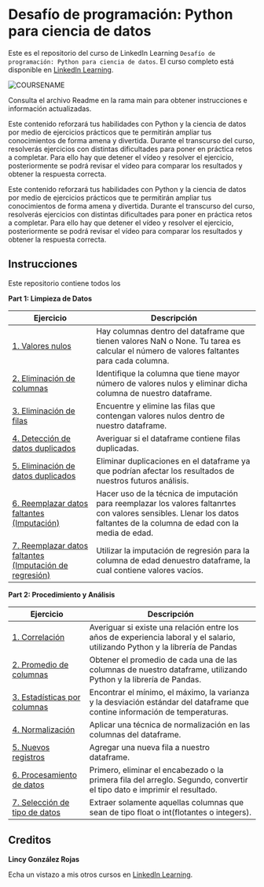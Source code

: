 # Desafío de programación: Python para ciencia de datos
Este es el repositorio del curso de LinkedIn Learning `Desafío de programación: Python para ciencia de datos`. El curso completo está disponible en [LinkedIn Learning][lil-course-url].

![COURSENAME][lil-thumbnail-url] 

Consulta el archivo Readme en la rama main para obtener instrucciones e información actualizadas.

Este contenido reforzará tus habilidades con Python y la ciencia de datos por medio de ejercicios prácticos que te permitirán ampliar tus conocimientos de forma amena y divertida. Durante el transcurso del curso, resolverás ejercicios con distintas dificultades para poner en práctica retos a completar. Para ello hay que detener el vídeo y resolver el ejercicio, posteriormente se podrá revisar el vídeo para comparar los resultados y obtener la respuesta correcta.

Este contenido reforzará tus habilidades con Python y la ciencia de datos por medio de ejercicios prácticos que te permitirán ampliar tus conocimientos de forma amena y divertida. Durante el transcurso del curso, resolverás ejercicios con distintas dificultades para poner en práctica retos a completar. Para ello hay que detener el vídeo y resolver el ejercicio, posteriormente se podrá revisar el vídeo para comparar los resultados y obtener la respuesta correcta.

## Instrucciones
Este repositorio contiene todos los 

**Part 1: Limpieza de Datos**

| Ejercicio                                  | Descripción                                                                  |
|--------------------------------------------|------------------------------------------------------------------------------|
| [1. Valores nulos](/My%20Solutions/Part%201%20Limpieza%20de%20Datos/Solution%20SRTM%2001_01.ipynb)   | Hay columnas dentro del dataframe que tienen valores NaN o None. Tu tarea es calcular el número de valores faltantes para cada columna.|
| [2. Eliminación de columnas](/My%20Solutions/Part%201%20Limpieza%20de%20Datos/Solution%20SRTM%2001_02.ipynb)  | Identifique la columna que tiene mayor número de valores nulos y eliminar dicha columna de nuestro dataframe.|
| [3. Eliminación de filas](/My%20Solutions/Part%201%20Limpieza%20de%20Datos/Solution%20SRTM%2001_03.ipynb) | Encuentre y elimine las filas que contengan valores nulos dentro de nuestro dataframe. |
| [4. Detección de datos duplicados](/My%20Solutions/Part%201%20Limpieza%20de%20Datos/Solution%20SRTM%2001_04.ipynb)  | Averiguar si el dataframe contiene filas duplicadas.       |
| [5. Eliminación de datos duplicados](/My%20Solutions/Part%201%20Limpieza%20de%20Datos/Solution%20SRTM%2001_05.ipynb)  | Eliminar duplicaciones en el dataframe ya que podrían afectar los resultados de nuestros futuros análisis.   |
| [6. Reemplazar datos faltantes (Imputación)](/My%20Solutions/Part%201%20Limpieza%20de%20Datos/Solution%20SRTM%2001_06.ipynb)   | Hacer uso de la técnica de imputación para reemplazar los valores faltanrtes con valores sensibles. Llenar los datos faltantes de la columna de edad con la media de edad.             |
| [7. Reemplazar datos faltantes (Imputación de regresión)](/My%20Solutions/Part%201%20Limpieza%20de%20Datos/Solution%20SRTM%2001_07.ipynb)  | Utilizar la imputación de regresión para la columna de edad denuestro dataframe, la cual contiene valores vacíos.   |

**Part 2: Procedimiento y Análisis**

| Ejercicio                                  | Descripción                                                                  |
|--------------------------------------------|------------------------------------------------------------------------------|
| [1. Correlación](/My%20Solutions/Part%202%20Procedimiento%20y%20análisis/Solution%20SRTM%2002_01.ipynb)   | Averiguar si existe una relación entre los años de experiencia laboral y el salario, utilizando Python y la librería de Pandas|
| [2. Promedio de columnas](/My%20Solutions/Part%202%20Procedimiento%20y%20análisis/Solution%20SRTM%2002_02.ipynb)  | Obtener el promedio de cada una de las columnas de nuestro dataframe, utilizando Python y la librería de Pandas.|
| [3. Estadísticas por columnas](/My%20Solutions/Part%202%20Procedimiento%20y%20análisis/Solution%20SRTM%2002_03.ipynb) | Encontrar el mínimo, el máximo, la varianza y la desviación estándar del dataframe que contine información de temperaturas. |
| [4. Normalización](/My%20Solutions/Part%202%20Procedimiento%20y%20análisis/Solution%20SRTM%2002_04.ipynb)  | Aplicar una técnica de normalización en las columnas del dataframe.       |
| [5. Nuevos registros](/My%20Solutions/Part%202%20Procedimiento%20y%20análisis/Solution%20SRTM%2002_05.ipynb)  | Agregar una nueva fila a nuestro dataframe.   |
| [6. Procesamiento de datos](/My%20Solutions/Part%202%20Procedimiento%20y%20análisis/Solution%20SRTM%2002_06.ipynb)   | Primero, eliminar el encabezado o la primera fila del arreglo. Segundo, convertir el tipo dato e imprimir el resultado.             |
| [7. Selección de tipo de datos](/My%20Solutions/Part%202%20Procedimiento%20y%20análisis/Solution%20SRTM%2002_07.ipynb)  | Extraer solamente aquellas columnas que sean de tipo float o int(flotantes o integers).   |


## Creditos

**Lincy González Rojas**

Echa un vistazo a mis otros cursos en [LinkedIn Learning](https://www.linkedin.com/learning/instructors/lincy-gonzalez-rojas).

[0]: # (Replace these placeholder URLs with actual course URLs)
[lil-course-url]: https://www.linkedin.com/learning/desafio-de-programacion-python-para-ciencia-de-datos/desafiate-con-python
[lil-thumbnail-url]: https://media.licdn.com/dms/image/C4E0DAQGIhvEbEaAO8g/learning-public-crop_675_1200/0/1677586020672?e=2147483647&v=beta&t=m9NxnqJZRD7V9bZACeD9K_hrkQVddkSpLflpifD-dzI
